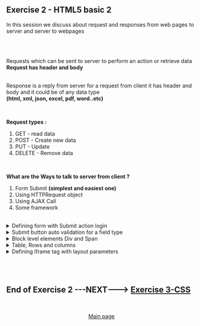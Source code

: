 ## Exercise 2 - HTML5 basic 2

In this session we discuss about request and responses from web pages to server and server to webpages

</br></br>

Requests which can be sent to server to perform an action or retrieve data **Request has header and body**
</br></br>

Response is a reply from server for a request from client it has header and body and it could be of any data type 
</br> **(html, xml, json, excel, pdf, word..etc)**

</br>

**Request types :**

1. GET - read data
2. POST - Create new data
3. PUT - Update
4. DELETE - Remove data

</br>

**What are the Ways to talk to server from client ?**

1. Form Submit **(simplest and easiest one)**
2. Using HTTPRequest object
3. Using AJAX Call
4. Some framework

</br>

<details>
<summary> Defining form with Submit action login </summary>
</br>
</br>

```html

<html>
<head>
    <script>
    </script>
</head>
<body>
    <!-- Form with action definition-->
    <form method="get" action="https://www.gmail.com">

        <label>User Name</label>
        <input id="idUser" name="usr">

        <br><br>

        <label>Password</label>
        <input id="idPass" name="pass" type="password">

        <br><br>
        <!-- this SUBMIT button will take the values mentioend with type name for input fields-->
        <input type="submit"><br>
    </form>
</body>
</html>

```

</br></br>

testing it 

<img src="./files/ui5e_2-1.png" >
<img src="./files/ui5e_2-2.png" >
</br>
</br>
</details>

<details>
<summary> Submit button auto validation for a field type </summary>
</br>
</br>

```html

<html>
<head>
    <script>
    </script>
</head>
<body>

    <!-- Form with action definition-->
    <form method="get" action="https://www.gmail.com">
      <div class="login">

        <label>Number with limit min 10 and max 100</label>
        <input type="number" min="10" max="15"><br><br>

        <label>Email</label>
        <input type="email"><br><br>

        <!-- auto validation for number field type demo-->
        <input type="submit"><br>
      </div>    
    </form>

</body>
</html>

```

<img src="./files/ui5e_2-3.png" >
<img src="./files/ui5e_2-4.png" >
</br>
</br>
</details>


<details>
<summary> Block level elements Div and Span </summary>
</br>
</br>

**Div** :
</br>
The div is division tag used as a container for HTML elements used for grouping </br>
which is then styled with CSS or manipulated with JavaScript. </br>
it is a good practice to provide **class** (classification) property for every div element for grouping purpose

```html
<div>
```

</br> 

**Span** :
</br>
The span is a inline element tag , it never starts from a new line, always keeps it in same line

```html
<span>
```
</br></br>


```html

<html>
<head>
    <script>
    </script>
</head>
<body>

    <!-- Form with action definition-->
    <form method="get" action="https://www.gmail.com">
      <div class="login">

        <label>User Name</label>
        <input id="idUser" name="usr">

        <br><br>

        <label>Password</label>
        <input id="idPass" name="pass" type="password">

        <!-- auto validation for number field type demo-->
        <input type="submit"><br>
      </div>    
    </form>

</body>
</html>

```

<img src="./files/ui5e_2-5.png" >

</br>
</br>
</details>

<details>
<summary> Table, Rows and columns </summary>
</br>
</br>

```html

<html>

<head>
    <script>
    </script>
</head>

<body>

<table>
    <tr>
      <th>Month</th>
      <th>Savings</th>
      <th>Expenses</th>
      <th>Payments</th>
      <th>Income</th>
    </tr>
    <tr>
      <td>January</td>
      <td>$100</td>
      <td>$400</td>
      <td>$300</td>
      <td>$800</td>
    </tr>
    <tr>
      <td>February</td>
      <td>$80</td>
      <td>$420</td>
      <td>$400</td>
      <td>$900</td>    
    </tr>
    <tr>
      <td>March</td>
      <td>$800</td>
      <td>$1600</td>
      <td>$2000</td>
      <td>$4400</td>    
    </tr>  
  </table>


</body>

</html>

```

</br>
</br>
<img src="./files/ui5e_2-6.png" >
</br>
</br>
</details>


<details>
<summary> Defining iframe tag with layout parameters</summary>
</br>
</br>

```html

<html>
<head>
    <script>
    </script>
</head>
<body>

<iframe src ="https://www.youtube.com/" width="1350" height="900"></iframe>

<iframe width="1280" height="720" src="https://www.youtube.com/embed/aniRVWQ0WgM" title="Making of - A Plague Tale: Innocence [Behind the Scenes]" frameborder="0" allow="accelerometer; autoplay; clipboard-write; encrypted-media; gyroscope; picture-in-picture; web-share" referrerpolicy="strict-origin-when-cross-origin" allowfullscreen></iframe>


</body>

</html>

```

</br>
</br>
</details>


</br>
</br></br>

## End of Exercise 2 ---NEXT---> <a href="https://github.com/Octavius-Dante/Arthelais/tree/main/ex_3"> Exercise 3-CSS </a>
</br>
<p align="center"> <a href="https://github.com/Octavius-Dante/Arthelais/tree/main"> Main page </a> </p>


<!--

<details>
<summary> <b> ALL CODE CHANGES - TODAY SESSION </b> </summary>
</br>
</br>

</br>
</br>
<img src="./files/capmd12-96a.png" >
</br>
</br>
</details>

-->